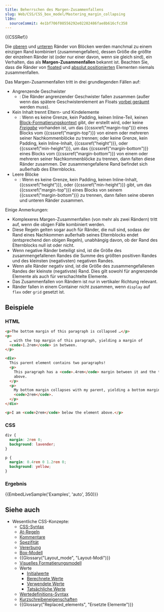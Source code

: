 ```yaml
---
title: Beherrschen des Margen-Zusammenfallens
slug: Web/CSS/CSS_box_model/Mastering_margin_collapsing
l10n:
  sourceCommit: 4e1bf706f08556292e02202486fae8b616cfc358
---
```


{{CSSRef}}

Die [oberen](/de/docs/Web/CSS/margin-top) und [unteren](/de/docs/Web/CSS/margin-bottom) Ränder von Blöcken werden manchmal zu einem einzigen Rand kombiniert (zusammengefallen), dessen Größe die größte der einzelnen Ränder ist (oder nur einer davon, wenn sie gleich sind), ein Verhalten, das als **Margen-Zusammenfallen** bekannt ist. Beachten Sie, dass die Ränder von [floated](/de/docs/Web/CSS/float) und [absolut positionierten](/de/docs/Web/CSS/position#types_of_positioning) Elementen niemals zusammenfallen.

Das Margen-Zusammenfallen tritt in drei grundlegenden Fällen auf:

- Angrenzende Geschwister
  - : Die Ränder angrenzender Geschwister fallen zusammen (außer wenn das spätere Geschwisterelement an Floats [vorbei geräumt](/de/docs/Web/CSS/clear) werden muss).
- Kein Inhalt trennt Eltern- und Kindelemente
  - : Wenn es keine Grenze, kein Padding, keinen Inline-Teil, keinen [Block-Formatierungskontext](/de/docs/Web/CSS/CSS_display/Block_formatting_context) gibt, der erstellt wird, oder keine _[Freigabe](/de/docs/Web/CSS/clear)_ vorhanden ist, um das {{cssxref("margin-top")}} eines Blocks vom {{cssxref("margin-top")}} von einem oder mehreren seiner Nachkommenblöcke zu trennen; oder keine Grenze, kein Padding, kein Inline-Inhalt, {{cssxref("height")}}, oder {{cssxref("min-height")}}, um das {{cssxref("margin-bottom")}} eines Blocks vom {{cssxref("margin-bottom")}} von einem oder mehreren seiner Nachkommenblöcke zu trennen, dann falten diese Ränder zusammen. Der zusammengefallene Rand befindet sich außerhalb des Elternblocks.
- Leere Blöcke
  - : Wenn es keine Grenze, kein Padding, keinen Inline-Inhalt, {{cssxref("height")}}, oder {{cssxref("min-height")}} gibt, um das {{cssxref("margin-top")}} eines Blocks von seinem {{cssxref("margin-bottom")}} zu trennen, dann fallen seine oberen und unteren Ränder zusammen.

Einige Anmerkungen:

- Komplexeres Margen-Zusammenfallen (von mehr als zwei Rändern) tritt auf, wenn die obigen Fälle kombiniert werden.
- Diese Regeln gelten sogar auch für Ränder, die null sind, sodass der Rand eines Nachkommen außerhalb seines Elternblocks endet (entsprechend den obigen Regeln), unabhängig davon, ob der Rand des Elternblocks null ist oder nicht.
- Wenn negative Ränder beteiligt sind, ist die Größe des zusammengefallenen Randes die Summe des größten positiven Randes und des kleinsten (negativsten) negativen Randes.
- Wenn alle Ränder negativ sind, ist die Größe des zusammengefallenen Randes der kleinste (negativste) Rand. Dies gilt sowohl für angrenzende Elemente als auch für verschachtelte Elemente.
- Das Zusammenfallen von Rändern ist nur in vertikaler Richtung relevant.
- Ränder fallen in einem Container nicht zusammen, wenn `display` auf `flex` oder `grid` gesetzt ist.

## Beispiele

### HTML

```html
<p>The bottom margin of this paragraph is collapsed …</p>
<p>
  … with the top margin of this paragraph, yielding a margin of
  <code>1.2rem</code> in between.
</p>

<div>
  This parent element contains two paragraphs!
  <p>
    This paragraph has a <code>.4rem</code> margin between it and the text
    above.
  </p>
  <p>
    My bottom margin collapses with my parent, yielding a bottom margin of
    <code>2rem</code>.
  </p>
</div>

<p>I am <code>2rem</code> below the element above.</p>
```

### CSS

```css
div {
  margin: 2rem 0;
  background: lavender;
}

p {
  margin: 0.4rem 0 1.2rem 0;
  background: yellow;
}
```

### Ergebnis

{{EmbedLiveSample('Examples', 'auto', 350)}}

## Siehe auch

- Wesentliche CSS-Konzepte:
  - [CSS-Syntax](/de/docs/Web/CSS/CSS_syntax/Syntax)
  - [At-Regeln](/de/docs/Web/CSS/CSS_syntax/At-rule)
  - [Kommentare](/de/docs/Web/CSS/CSS_syntax/Comments)
  - [Spezifität](/de/docs/Web/CSS/CSS_cascade/Specificity)
  - [Vererbung](/de/docs/Web/CSS/CSS_cascade/Inheritance)
  - [Box-Modell](/de/docs/Web/CSS/CSS_box_model/Introduction_to_the_CSS_box_model)
  - {{Glossary("Layout_mode", "Layout-Modi")}}
  - [Visuelles Formatierungsmodell](/de/docs/Web/CSS/CSS_display/Visual_formatting_model)
  - Werte
    - [Initialwerte](/de/docs/Web/CSS/CSS_cascade/initial_value)
    - [Berechnete Werte](/de/docs/Web/CSS/CSS_cascade/computed_value)
    - [Verwendete Werte](/de/docs/Web/CSS/CSS_cascade/used_value)
    - [Tatsächliche Werte](/de/docs/Web/CSS/CSS_cascade/actual_value)
  - [Wertedefinitions-Syntax](/de/docs/Web/CSS/CSS_Values_and_Units/Value_definition_syntax)
  - [Kurzschreibeneigenschaften](/de/docs/Web/CSS/CSS_cascade/Shorthand_properties)
  - {{Glossary("Replaced_elements", "Ersetzte Elemente")}}
